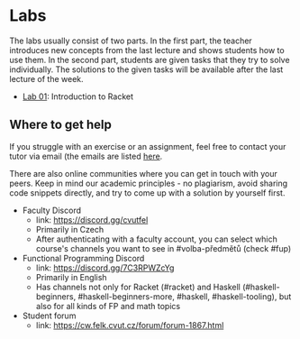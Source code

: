 # Labs

The labs usually consist of two parts. In the first part, the teacher introduces new concepts from
the last lecture and shows students how to use them. In the second part, students are given tasks
that they try to solve individually.
The solutions to the given tasks will be available after the last lecture of the week.

* [Lab 01](lab01): Introduction to Racket

<!--
/*

| [[courses:fup:tutorials:lab_02_-_lists|Lab 2 - Lists]]|
| [[courses:fup:tutorials:lab_03_-_higher-order_functions|Lab 3 - Higher-order functions]] |
| [[courses:fup:tutorials:lab_04_-_higher-order_functions_and_tree_recursion|Lab 4 - Higher-order functions and tree recursion]] |
| [[courses:fup:tutorials:lab_05_-_streams_and_graphs|Lab 5 - Streams and graphs]]|
| [[courses:fup:tutorials:lab_06_-_interpreter_of_brainf_ck|Lab 6 - Interpreter of Brainf*ck]] |
| [[courses:fup:tutorials:lab_07_-_lambda_calculus|Lab 7 - Lambda calculus]]|
| [[courses:fup:tutorials:lab_08_-_haskell_basics|Lab 8 - Haskell basics]]|
| [[courses:fup:tutorials:lab_09_-_haskell_types|Lab 9 - Haskell types]]|
| [[Lab 10 - Polymorphic functions]] |
| [[Lab 11 - Functors and IO]] |
| [[Lab 12 - Monads in action]] |
| [[Lab 13 - State monad]] |

*/
-->

## Where to get help

If you struggle with an exercise or an assignment, feel free to contact your tutor via email (the
emails are listed [here](/organization#teachers).

There are also online communities where you can get in touch with your peers. Keep in mind our
academic principles - no plagiarism, avoid sharing code snippets directly, and try to come up with a
solution by yourself first.

* Faculty Discord
  * link: https://discord.gg/cvutfel
  * Primarily in Czech
  * After authenticating with a faculty account, you can select which course's channels you want to
    see in #volba-předmětů (check #fup)
* Functional Programming Discord
  * link: https://discord.gg/7C3RPWZcYg
  * Primarily in English
  * Has channels not only for Racket (#racket) and Haskell (#haskell-beginners,
    #haskell-beginners-more, #haskell, #haskell-tooling), but also for all kinds of FP and math
    topics
* Student forum
  * link: https://cw.felk.cvut.cz/forum/forum-1867.html

